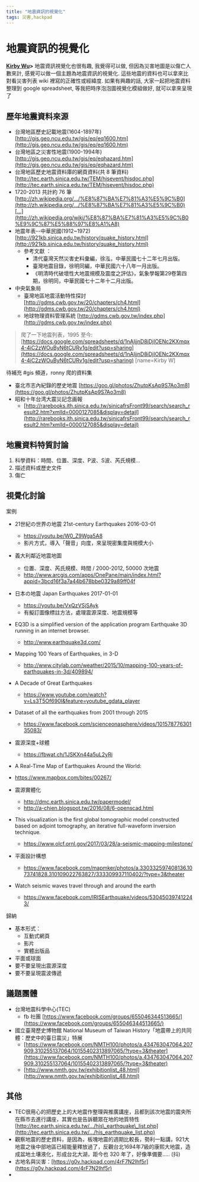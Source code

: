 ```yaml
---
title: "地震資訊的視覺化"
tags: 災害,hackpad
---
```


# 地震資訊的視覺化


[**Kirby Wu**](https://www.facebook.com/zbryikt?fref=ufi)**>** 地震資訊視覺化也很有趣, 我覺得可以做, 但因為災害地圖是以傷亡人數來計, 感覺可以做一個主題為地震資訊的視覺化. 這些地震的資料也可以拿來比對看災害列表 wiki 裡寫的正確性或經緯度. 如果有興趣的話, 大家一起把地震資料整理到 google spreadsheet, 等我把時序泡泡圖視覺化模組做好, 就可以拿來呈現了

## 歷年地震資料來源

- 台灣地區歷史記載地震(1604-1897年) [http://gis.geo.ncu.edu.tw/gis/eq/eq1600.htm](http://gis.geo.ncu.edu.tw/gis/eq/eq1600.htm)
- 台灣地區之災害性地震(1900-1994年) [http://gis.geo.ncu.edu.tw/gis/eq/eqhazard.htm](http://gis.geo.ncu.edu.tw/gis/eq/eqhazard.htm)
- 台灣地區歷史地震資料庫的網頁資料(共 8 筆資料) [http://tec.earth.sinica.edu.tw/TEM/hisevent/hisdoc.php](http://tec.earth.sinica.edu.tw/TEM/hisevent/hisdoc.php)
- 1720-2013 共計約 76 筆 [http://zh.wikipedia.org/.../%E8%87%BA%E7%81%A3%E5%9C%B0](http://zh.wikipedia.org/.../%E8%87%BA%E7%81%A3%E5%9C%B0)[...](http://zh.wikipedia.org/wiki/%E8%87%BA%E7%81%A3%E5%9C%B0%E9%9C%87%E5%88%97%E8%A1%A8)
- 地震年表--中華民國(1912~1972) [http://921kb.sinica.edu.tw/history/quake_history.html](http://921kb.sinica.edu.tw/history/quake_history.html)
    - 參考文獻 ：
        - 清代臺灣天然災害史料彙編，徐泓，中華民國七十二年七月出版。
        - 臺灣地震目錄，徐明同編，中華民國六十八年一月出版。
        - 《明清時代破壞性大地震規模及震度之評估》，氣象學報第29卷第四期，徐明同，中華民國七十二年十二月出版。
- 中央氣象局
    - 臺灣地區地震活動特性探討 [http://gdms.cwb.gov.tw/20/chapters/ch4.html](http://gdms.cwb.gov.tw/20/chapters/ch4.html)
    - 地球物理資料管理系統 [http://gdms.cwb.gov.tw/index.php](http://gdms.cwb.gov.tw/index.php)
> 爬了一下地震列表，1995 至今: [https://docs.google.com/spreadsheets/d/1nAljjnD8iDjIOENc2KXmqx4-4iC2zWOuByN6tCURv1g/edit?usp=sharing](https://docs.google.com/spreadsheets/d/1nAljjnD8iDjIOENc2KXmqx4-4iC2zWOuByN6tCURv1g/edit?usp=sharing)
> [name=Kirby W]

待補充
#gis 頻道，ronny 爬的資料集

- 臺北市志內紀錄的歷史地震 [https://goo.gl/photos/ZhutpKsAp9S7Ao3m8](https://goo.gl/photos/ZhutpKsAp9S7Ao3m8)
- 昭和十年台湾大震災記念画報
    - [http://rarebooks.ith.sinica.edu.tw/sinicafrsFront99/search/search_result2.htm?xmlId=0000127085&display=detail](http://rarebooks.ith.sinica.edu.tw/sinicafrsFront99/search/search_result2.htm?xmlId=0000127085&display=detail)

## 地震資料特質討論

1.  科學資料：時間、位置、深度、P波、S波、芮氏規模...
2.  描述資料或歷史文件
3.  傷亡

## 視覺化討論

案例
- 21世紀の世界の地震 21st-century Earthquakes 2016-03-01
    - https://youtu.be/W0_Z9Wga5A8
    - 影片方式，導入「聲音」向度，來呈現密集度與規模大小
- 義大利鄰近地震地圖
    - 位置、深度、芮氏規模、時間 / 2000-2012, 50000 次地震
    - http://www.arcgis.com/apps/OnePane/main/index.html?appid=3bcd16f3a7a44b678bbe0329a89ff04f
- 日本の地震 Japan Earthquakes 2017-01-01
    - https://youtu.be/VxQzVSjSAyk
    - 有擬訂圖像標註方法，處理震源深度、地震規模等
- EQ3D is a simplified version of the application program Earthquake 3D running in an internet browser.
    - http://www.earthquake3d.com/
- Mapping 100 Years of Earthquakes, in 3-D
    - http://www.citylab.com/weather/2015/10/mapping-100-years-of-earthquakes-in-3d/409894/
- A Decade of Great Earthquakes
    - https://www.youtube.com/watch?v=Ls3T5Of690I&feature=youtube_gdata_player
- Dataset of all the earthquakes from 2001 through 2015
    - https://www.facebook.com/scienceonasphere/videos/10157877630135083/

- 震源深度+球體
    - https://fbwat.ch/1JSKXn44a5uL2yRi
- A Real-Time Map of Earthquakes Around the World:
- https://www.mapbox.com/bites/00267/
- 震源實體化
    - http://dmc.earth.sinica.edu.tw/papermodel/
    - http://a-chien.blogspot.tw/2016/08/6-openscad.html
- This visualization is the first global tomographic model constructed based on adjoint tomography, an iterative full-waveform inversion technique.
    - https://www.olcf.ornl.gov/2017/03/28/a-seismic-mapping-milestone/
- 平面設計構想
    - https://www.facebook.com/mapmker/photos/a.330332597408136.1073741828.310109022763827/333309937110402/?type=3&theater
- Watch seismic waves travel through and around the earth
    - https://www.facebook.com/IRISEarthquake/videos/530450397412243/

歸納
- 基本形式：
    - 互動式網頁
    - 影片
    - 實體出版品
- 平面或球面
- 要不要呈現出震源深度
- 要不要呈現震波傳遞



## 議題團體

- 台灣地震科學中心(TEC)
    - fb 社團 [https://www.facebook.com/groups/655046344513665/](https://www.facebook.com/groups/655046344513665/)
- 國立臺灣歷史博物館 National Museum of Taiwan History「地震帶上的共同體：歷史中的臺日震災」特展
    - [https://www.facebook.com/NMTH100/photos/a.434763047064.207909.310255137064/10155402313897065/?type=3&theater](https://www.facebook.com/NMTH100/photos/a.434763047064.207909.310255137064/10155402313897065/?type=3&theater)
    - [http://www.nmth.gov.tw/exhibitionlist_48.html](http://www.nmth.gov.tw/exhibitionlist_48.html)

## 其他

- TEC很用心的把歷史上的大地震作整理與推廣講座，且都到該次地震的震央所在縣市去進行講座，其實也是告訴聽眾在地的地質特性 [http://tec.earth.sinica.edu.tw/.../his\_earthquake\_list.php](http://tec.earth.sinica.edu.tw/.../his_earthquake_list.php)
- 觀察地震的歷史資料，是因為，板塊地震的週期比較長，勢利一點講，921大地震之後中部地區已經能量釋放過了，反觀台北1694年7級的康熙大地震，造成盆地土壤液化，形成台北大湖，距今也 320 年了，好像準備要..... (抖)
- 古地名與災害：[https://g0v.hackpad.com/4rF7N2Ihf5r](https://g0v.hackpad.com/4rF7N2Ihf5r)
- 



